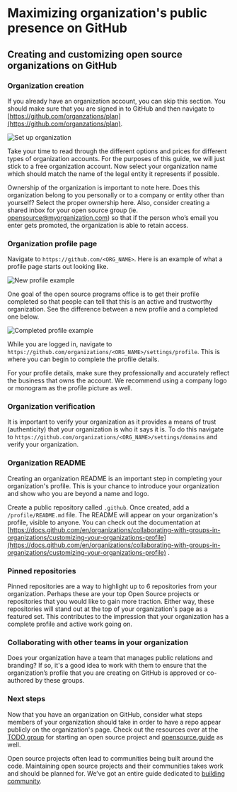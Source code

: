 # Maximizing organization's public presence on GitHub

## Creating and customizing open source organizations on GitHub

### Organization creation

If you already have an organization account, you can skip this section. You should make sure that you are signed in to GitHub and then navigate to [https://github.com/organzations/plan](https://github.com/organzations/plan).

![Set up organization](/images/org-setup.png)

Take your time to read through the different options and prices for different types of organization accounts. For the purposes of this guide, we will just stick to a free organization account. Now select your organization name which should match the name of the legal entity it represents if possible.

Ownership of the organization is important to note here. Does this organization belong to you personally or to a company or entity other than yourself? Select the proper ownership here. Also, consider creating a shared inbox for your open source group (ie. opensource@myorganization.com) so that if the person who’s email you enter gets promoted, the organization is able to retain access.

### Organization profile page

Navigate to `https://github.com/<ORG_NAME>`. Here is an example of what a profile page starts out looking like.

![New profile example](/images/chewco-example.png)

One goal of the open source programs office is to get their profile completed so that people can tell that this is an active and trustworthy organization. See the difference between a new profile and a completed one below.

![Completed profile example](/images/github-example.png)

While you are logged in, navigate to `https://github.com/organizations/<ORG_NAME>/settings/profile`. This is where you can begin to complete the profile details.

For your profile details, make sure they professionally and accurately reflect the business that owns the account. We recommend using a company logo or monogram as the profile picture as well.

### Organization verification

It is important to verify your organization as it provides a means of trust (authenticity) that your organization is who it says it is. To do this navigate to `https://github.com/organizations/<ORG_NAME>/settings/domains` and verify your organization.

### Organization README

Creating an organization README is an important step in completing your organization's profile. This is your chance to introduce your organization and show who you are beyond a name and logo.

Create a public repository called `.github`. Once created, add a `/profile/README.md` file. The README will appear on your organization's profile, visible to anyone. You can check out the documentation at [https://docs.github.com/en/organizations/collaborating-with-groups-in-organizations/customizing-your-organizations-profile](https://docs.github.com/en/organizations/collaborating-with-groups-in-organizations/customizing-your-organizations-profile) .

### Pinned repositories

Pinned repositories are a way to highlight up to 6 repositories from your organization. Perhaps these are your top Open Source projects or repositories that you would like to gain more traction. Either way, these repositories will stand out at the top of your organization's page as a featured set. This contributes to the impression that your organization has a complete profile and active work going on.

### Collaborating with other teams in your organization

Does your organization have a team that manages public relations and branding? If so, it's a good idea to work with them to ensure that the organization’s profile that you are creating on GitHub is approved or co-authored by these groups.

### Next steps

Now that you have an organization on GitHub, consider what steps members of your organization should take in order to have a repo appear publicly on the organization's page. Check out the resources over at the [TODO group](<[https://todogroup.org/](https://todogroup.org/guides/outbound-oss/#starting-open-source-projects)>) for starting an open source project and [opensource.guide](https://opensource.guide/starting-a-project/) as well.

Open source projects often lead to communities being built around the code. Maintaining open source projects and their communities takes work and should be planned for. We’ve got an entire guide dedicated to [building community](https://opensource.guide/building-community/).
